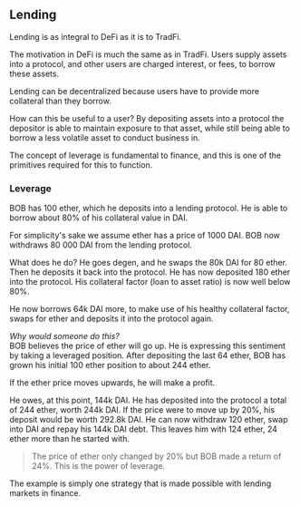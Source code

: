 ## Lending  

Lending is as integral to DeFi as it is to TradFi.  

The motivation in DeFi is much the same as in TradFi. Users supply assets into a protocol, and other users are charged interest, or fees, to borrow these assets.  

Lending can be decentralized because users have to provide more collateral than they borrow.  

How can this be useful to a user? By depositing assets into a protocol the depositor is able to maintain exposure to that asset, while still being able to borrow a less volatile asset to conduct business in.  

The concept of leverage is fundamental to finance, and this is one of the primitives required for this to function.  

### Leverage  
BOB has 100 ether, which he deposits into a lending protocol. He is able to borrow about 80% of his collateral value in DAI. 

For simplicity's sake we assume ether has a price of 1000 DAI. BOB now withdraws 80 000 DAI from the lending protocol.  

What does he do? He goes degen, and he swaps the 80k DAI for 80 ether. Then he deposits it back into the protocol. He has now deposited 180 ether into the protocol. His collateral factor (loan to asset ratio) is now well below 80%.  

He now borrows 64k DAI more, to make use of his healthy collateral factor, swaps for ether and deposits it into the protocol again. 

*Why would someone do this?*  
BOB believes the price of ether will go up. He is expressing this sentiment by taking a leveraged position. After depositing the last 64 ether, BOB has grown his initial 100 ether position to about 244 ether.  

If the ether price moves upwards, he will make a profit.  

He owes, at this point, 144k DAI. He has deposited into the protocol a total of 244 ether, worth 244k DAI. If the price were to move up by 20%, his deposit would be worth 292.8k DAI. He can now withdraw 120 ether, swap into DAI and repay his 144k DAI debt. This leaves him with 124 ether, 24 ether more than he started with.  

> The price of ether only changed by 20% but BOB made a return of 24%. This is the power of leverage.  

The example is simply one strategy that is made possible with lending markets in finance.  

